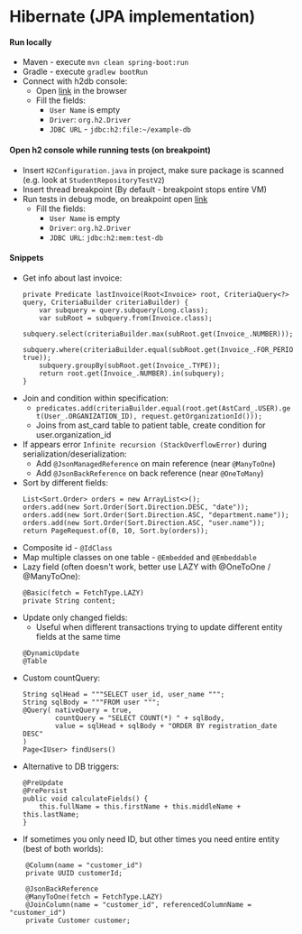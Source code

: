 # Hibernate (JPA implementation)

#### Run locally
* Maven - execute `mvn clean spring-boot:run`
* Gradle - execute `gradlew bootRun`
* Connect with h2db console:
    * Open [link](http://localhost:8080/h2-console) in the browser
    * Fill the fields:
        * `User Name` is empty
        * `Driver`: `org.h2.Driver`
        * `JDBC URL` -  `jdbc:h2:file:~/example-db`
    
#### Open h2 console while running tests (on breakpoint)
* Insert `H2Configuration.java` in project, make sure package is scanned (e.g. look at `StudentRepositoryTestV2`)
* Insert thread breakpoint (By default - breakpoint stops entire VM)
* Run tests in debug mode, on breakpoint open [link](http://localhost:8086/)
    * Fill the fields:
        * `User Name` is empty
        * `Driver`: `org.h2.Driver`
        * `JDBC URL`: `jdbc:h2:mem:test-db`

#### Snippets
* Get info about last invoice:
    ```
    private Predicate lastInvoice(Root<Invoice> root, CriteriaQuery<?> query, CriteriaBuilder criteriaBuilder) {
        var subquery = query.subquery(Long.class);
        var subRoot = subquery.from(Invoice.class);
        subquery.select(criteriaBuilder.max(subRoot.get(Invoice_.NUMBER)));
        subquery.where(criteriaBuilder.equal(subRoot.get(Invoice_.FOR_PERIOD), true));
        subquery.groupBy(subRoot.get(Invoice_.TYPE));
        return root.get(Invoice_.NUMBER).in(subquery);
    }
    ```
* Join and condition within specification:
    * `predicates.add(criteriaBuilder.equal(root.get(AstCard_.USER).get(User_.ORGANIZATION_ID), request.getOrganizationId()));`
    * Joins from ast_card table to patient table, create condition for user.organization_id
* If appears error `Infinite recursion (StackOverflowError)` during serialization/deserialization:
    * Add `@JsonManagedReference` on main reference (near `@ManyToOne`) 
    * Add `@JsonBackReference` on back reference (near `@OneToMany`)
* Sort by different fields:
    ```
    List<Sort.Order> orders = new ArrayList<>();
    orders.add(new Sort.Order(Sort.Direction.DESC, "date"));
    orders.add(new Sort.Order(Sort.Direction.ASC, "department.name"));
    orders.add(new Sort.Order(Sort.Direction.ASC, "user.name"));
    return PageRequest.of(0, 10, Sort.by(orders));
    ```
* Composite id - `@IdClass`
* Map multiple classes on one table - `@Embedded` and `@Embeddable`
* Lazy field (often doesn't work, better use LAZY with @OneToOne / @ManyToOne):
    ```
    @Basic(fetch = FetchType.LAZY)
    private String content;
    ```
* Update only changed fields:
    * Useful when different transactions trying to update different entity fields at the same time
    ```
    @DynamicUpdate
    @Table
    ```
* Custom countQuery:
    ```
    String sqlHead = """SELECT user_id, user_name """;
    String sqlBody = """FROM user """;
    @Query( nativeQuery = true,
            countQuery = "SELECT COUNT(*) " + sqlBody,
            value = sqlHead + sqlBody + "ORDER BY registration_date DESC"
    )
    Page<IUser> findUsers()
    ```
* Alternative to DB triggers:
    ```
    @PreUpdate
    @PrePersist
    public void calculateFields() {
        this.fullName = this.firstName + this.middleName + this.lastName;
    }
    ```
* If sometimes you only need ID, but other times you need entire entity (best of both worlds):
```
    @Column(name = "customer_id")
    private UUID customerId;

    @JsonBackReference
    @ManyToOne(fetch = FetchType.LAZY)
    @JoinColumn(name = "customer_id", referencedColumnName = "customer_id")
    private Customer customer;
```
